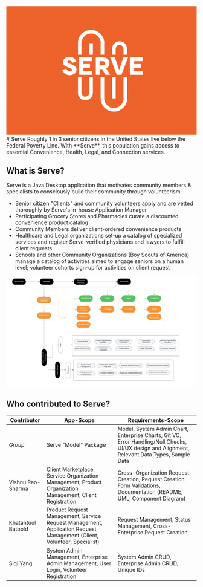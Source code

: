  <img width="800" alt="Serve-High-Level-Model" src="Resources/servelogo1.jpeg">
# Serve
Roughly 1 in 3 senior citizens in the United States live below the Federal Poverty Line. With **Serve**, this population gains access to essential Convenience, Health, Legal, and Connection services. 

## What is Serve?
Serve is a Java Desktop application that motivates community members & specialists to consciously build their community through volunteerism.
- Senior citizen "Clients" and community volunteers apply and are vetted thoroughly by Serve's in-house Application Manager
- Participating Grocery Stores and Pharmacies curate a discounted convenience product catalog
- Community Members deliver client-ordered convenience products
- Healthcare and Legal organizations set-up a catalog of specialized services and register Serve-verified physicians and lawyers to fulfill client requests
- Schools and other Community Organizations (Boy Scouts of America) manage a catalog of activities aimed to engage seniors on a human level; volunteer cohorts sign-up for activities on client request

<img width="1240" alt="Serve-High-Level-Model" src="/Serve-High-Level-Model.png">

## Who contributed to Serve?

|Contributor     | App-Scope |Requirements-Scope |
|--|--|--|
|  *Group*| Serve "Model" Package|Model, System Admin Chart, Enterprise Charts, Git VC, Error Handling/Null Checks, UI/UX design and Alignment, Relevant Data Types, Sample Data|
|  Vishnu Rao-Sharma| Client Marketplace, Service Organization Management, Product Organization Management, Client Registration|Cross-Organization Request Creation, Request Creation, Form Validations, Documentation (README, UML, Component Diagram)|
|  Khatantuul Batbold|Product Request Management, Service Request Management, Application Request Management (Client, Volunteer, Specialist) |Request Management, Status Management, Cross-Enterprise Request Creation,| 
|  Siqi Yang| System Admin Management, Enterprise Admin Management, User Login, Volunteer Registration  |System Admin CRUD, Enterprise Admin CRUD, Unique IDs|


